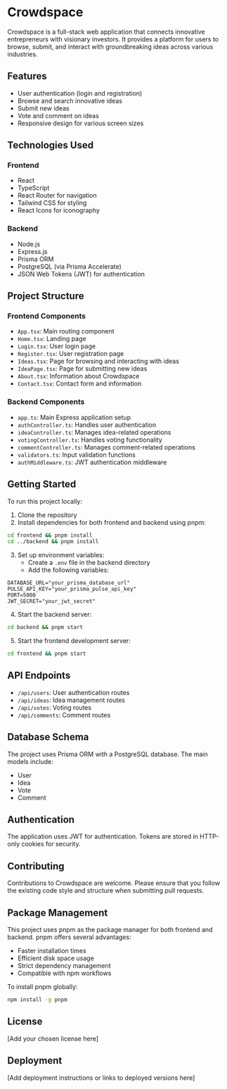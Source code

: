 # Crowdspace

Crowdspace is a full-stack web application that connects innovative entrepreneurs with visionary investors. It provides a platform for users to browse, submit, and interact with groundbreaking ideas across various industries.

## Features
* User authentication (login and registration)
* Browse and search innovative ideas
* Submit new ideas
* Vote and comment on ideas
* Responsive design for various screen sizes

## Technologies Used

### Frontend
* React
* TypeScript
* React Router for navigation
* Tailwind CSS for styling
* React Icons for iconography

### Backend
* Node.js
* Express.js
* Prisma ORM
* PostgreSQL (via Prisma Accelerate)
* JSON Web Tokens (JWT) for authentication

## Project Structure

### Frontend Components
* `App.tsx`: Main routing component
* `Home.tsx`: Landing page
* `Login.tsx`: User login page
* `Register.tsx`: User registration page
* `Ideas.tsx`: Page for browsing and interacting with ideas
* `IdeaPage.tsx`: Page for submitting new ideas
* `About.tsx`: Information about Crowdspace
* `Contact.tsx`: Contact form and information

### Backend Components
* `app.ts`: Main Express application setup
* `authController.ts`: Handles user authentication
* `ideaController.ts`: Manages idea-related operations
* `votingController.ts`: Handles voting functionality
* `commentController.ts`: Manages comment-related operations
* `validators.ts`: Input validation functions
* `authMiddleware.ts`: JWT authentication middleware

## Getting Started

To run this project locally:

1. Clone the repository
2. Install dependencies for both frontend and backend using pnpm:
```bash
cd frontend && pnpm install
cd ../backend && pnpm install
```

3. Set up environment variables:
   * Create a `.env` file in the backend directory
   * Add the following variables:
```env
DATABASE_URL="your_prisma_database_url"
PULSE_API_KEY="your_prisma_pulse_api_key"
PORT=5000
JWT_SECRET="your_jwt_secret"
```

4. Start the backend server:
```bash
cd backend && pnpm start
```

5. Start the frontend development server:
```bash
cd frontend && pnpm start
```

## API Endpoints
* `/api/users`: User authentication routes
* `/api/ideas`: Idea management routes
* `/api/votes`: Voting routes
* `/api/comments`: Comment routes

## Database Schema

The project uses Prisma ORM with a PostgreSQL database. The main models include:
* User
* Idea
* Vote
* Comment

## Authentication

The application uses JWT for authentication. Tokens are stored in HTTP-only cookies for security.

## Contributing

Contributions to Crowdspace are welcome. Please ensure that you follow the existing code style and structure when submitting pull requests.

## Package Management

This project uses pnpm as the package manager for both frontend and backend. pnpm offers several advantages:
* Faster installation times
* Efficient disk space usage
* Strict dependency management
* Compatible with npm workflows

To install pnpm globally:
```bash
npm install -g pnpm
```

## License
[Add your chosen license here]

## Deployment
[Add deployment instructions or links to deployed versions here]